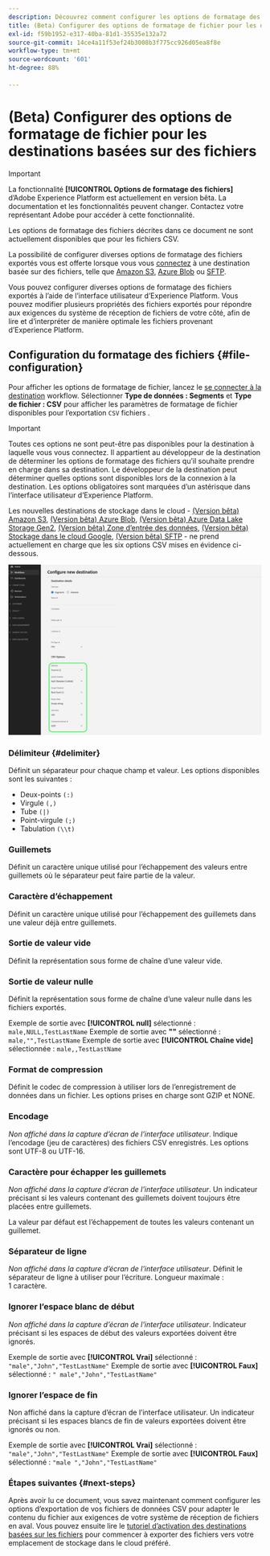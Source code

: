 ```yaml
---
description: Découvrez comment configurer les options de formatage des fichiers lors de l’activation des données vers des destinations basées sur des fichiers.
title: (Beta) Configurer des options de formatage de fichier pour les destinations basées sur des fichiers
exl-id: f59b1952-e317-40ba-81d1-35535e132a72
source-git-commit: 14ce4a11f53ef24b3008b3f775cc926d05ea8f8e
workflow-type: tm+mt
source-wordcount: '601'
ht-degree: 88%

---
```


# (Beta) Configurer des options de formatage de fichier pour les destinations basées sur des fichiers

>[!IMPORTANT]
>
>La fonctionnalité **[!UICONTROL Options de formatage des fichiers]** d’Adobe Experience Platform est actuellement en version bêta. La documentation et les fonctionnalités peuvent changer.
>Contactez votre représentant Adobe pour accéder à cette fonctionnalité.
> 
>Les options de formatage des fichiers décrites dans ce document ne sont actuellement disponibles que pour les fichiers CSV.

La possibilité de configurer diverses options de formatage des fichiers exportés vous est offerte lorsque vous vous [connectez](/help/destinations/ui/connect-destination.md) à une destination basée sur des fichiers, telle que [Amazon S3](/help/destinations/catalog/cloud-storage/amazon-s3.md#connect), [Azure Blob](/help/destinations/catalog/cloud-storage/azure-blob.md#connect) ou [SFTP](/help/destinations/catalog/cloud-storage/sftp.md#connect).

Vous pouvez configurer diverses options de formatage des fichiers exportés à l’aide de l’interface utilisateur d’Experience Platform. Vous pouvez modifier plusieurs propriétés des fichiers exportés pour répondre aux exigences du système de réception de fichiers de votre côté, afin de lire et d’interpréter de manière optimale les fichiers provenant d’Experience Platform.

<!--
* To configure file formatting options for exported files by using the Experience Platform UI, read this document.
* To configure file formatting options for exported files by using the Experience Platform Flow Service API, read [Flow Service API - Destinations](https://developer.adobe.com/experience-platform-apis/references/destinations/).
-->

## Configuration du formatage des fichiers {#file-configuration}

Pour afficher les options de formatage de fichier, lancez le [se connecter à la destination](/help/destinations/ui/connect-destination.md) workflow. Sélectionner **Type de données : Segments** et **Type de fichier : CSV** pour afficher les paramètres de formatage de fichier disponibles pour l’exportation `CSV` fichiers .

>[!IMPORTANT]
>
>Toutes ces options ne sont peut-être pas disponibles pour la destination à laquelle vous vous connectez. Il appartient au développeur de la destination de déterminer les options de formatage des fichiers qu’il souhaite prendre en charge dans sa destination. Le développeur de la destination peut déterminer quelles options sont disponibles lors de la connexion à la destination. Les options obligatoires sont marquées d’un astérisque dans l’interface utilisateur d’Experience Platform.
> 
>Les nouvelles destinations de stockage dans le cloud - [(Version bêta) Amazon S3](/help/destinations/catalog/cloud-storage/amazon-s3.md), [(Version bêta) Azure Blob](/help/destinations/catalog/cloud-storage/azure-blob.md), [(Version bêta) Azure Data Lake Storage Gen2](/help/destinations/catalog/cloud-storage/adls-gen2.md), [(Version bêta) Zone d’entrée des données](/help/destinations/catalog/cloud-storage/data-landing-zone.md), [(Version bêta) Stockage dans le cloud Google](/help/destinations/catalog/cloud-storage/google-cloud-storage.md), [(Version bêta) SFTP](/help/destinations/catalog/cloud-storage/sftp.md) - ne prend actuellement en charge que les six options CSV mises en évidence ci-dessous.

![Image montrant certaines des options de formatage de fichier disponibles.](/help/destinations/assets/ui/batch-destinations-file-formatting-options/file-formatting-options.png)

### Délimiteur {#delimiter}

Définit un séparateur pour chaque champ et valeur. Les options disponibles sont les suivantes :

* Deux-points `(:)`
* Virgule `(,)`
* Tube `(|)`
* Point-virgule `(;)`
* Tabulation `(\\t)`

### Guillemets

Définit un caractère unique utilisé pour lʼéchappement des valeurs entre guillemets où le séparateur peut faire partie de la valeur.

### Caractère d’échappement

Définit un caractère unique utilisé pour lʼéchappement des guillemets dans une valeur déjà entre guillemets.

### Sortie de valeur vide

Définit la représentation sous forme de chaîne d’une valeur vide.

### Sortie de valeur nulle

Définit la représentation sous forme de chaîne d’une valeur nulle dans les fichiers exportés.

Exemple de sortie avec **[!UICONTROL null]** sélectionné : `male,NULL,TestLastName`
Exemple de sortie avec **&quot;&quot;** sélectionné : `male,"",TestLastName`
Exemple de sortie avec **[!UICONTROL Chaîne vide]** sélectionnée : `male,,TestLastName`

### Format de compression

Définit le codec de compression à utiliser lors de l’enregistrement de données dans un fichier. Les options prises en charge sont GZIP et NONE.

### Encodage

*Non affiché dans la capture d’écran de l’interface utilisateur*. Indique l’encodage (jeu de caractères) des fichiers CSV enregistrés. Les options sont UTF-8 ou UTF-16.

### Caractère pour échapper les guillemets

*Non affiché dans la capture d’écran de l’interface utilisateur*. Un indicateur précisant si les valeurs contenant des guillemets doivent toujours être placées entre guillemets.

La valeur par défaut est lʼéchappement de toutes les valeurs contenant un guillemet.

### Séparateur de ligne

*Non affiché dans la capture d’écran de l’interface utilisateur*. Définit le séparateur de ligne à utiliser pour l’écriture. Longueur maximale : 1 caractère.

### Ignorer l’espace blanc de début

*Non affiché dans la capture d’écran de l’interface utilisateur*. Indicateur précisant si les espaces de début des valeurs exportées doivent être ignorés.

Exemple de sortie avec **[!UICONTROL Vrai]** sélectionné : `"male","John","TestLastName"`
Exemple de sortie avec **[!UICONTROL Faux]** sélectionné : `" male","John","TestLastName"`

### Ignorer l’espace de fin

Non affiché dans la capture d’écran de l’interface utilisateur. Un indicateur précisant si les espaces blancs de fin de valeurs exportées doivent être ignorés ou non.

Exemple de sortie avec **[!UICONTROL Vrai]** sélectionné : `"male","John","TestLastName"`
Exemple de sortie avec **[!UICONTROL Faux]** sélectionné : `"male ","John","TestLastName"`

### Étapes suivantes {#next-steps}

Après avoir lu ce document, vous savez maintenant comment configurer les options d’exportation de vos fichiers de données CSV pour adapter le contenu du fichier aux exigences de votre système de réception de fichiers en aval. Vous pouvez ensuite lire le [tutoriel d’activation des destinations basées sur les fichiers](/help/destinations/ui/activate-batch-profile-destinations.md) pour commencer à exporter des fichiers vers votre emplacement de stockage dans le cloud préféré.
